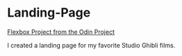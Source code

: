 # Landing-Page

[Flexbox Project from the Odin Project](https://www.theodinproject.com/lessons/foundations-landing-page)

I created a landing page for my favorite Studio Ghibli films. 